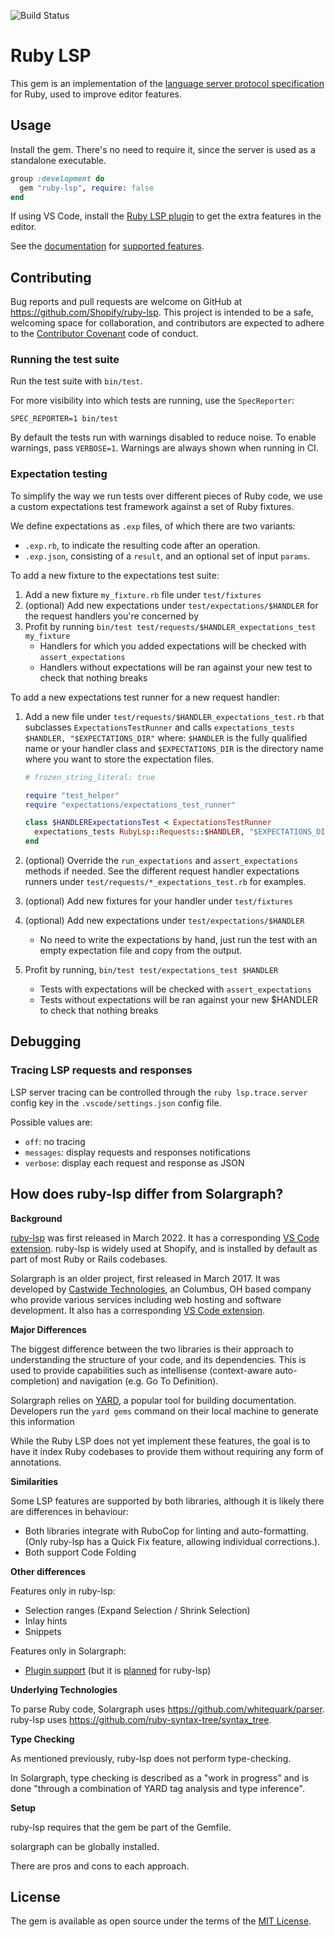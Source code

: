 ![Build Status](https://github.com/Shopify/ruby-lsp/workflows/CI/badge.svg)

# Ruby LSP

This gem is an implementation of the [language server protocol specification](https://microsoft.github.io/language-server-protocol/) for Ruby, used to improve editor features.

## Usage

Install the gem. There's no need to require it, since the server is used as a standalone executable.

```ruby
group :development do
  gem "ruby-lsp", require: false
end
```

If using VS Code, install the [Ruby LSP plugin](https://github.com/Shopify/vscode-ruby-lsp) to get the extra features in
the editor.

See the [documentation](https://shopify.github.io/ruby-lsp) for
[supported features](https://shopify.github.io/ruby-lsp/RubyLsp/Requests.html).

## Contributing

Bug reports and pull requests are welcome on GitHub at https://github.com/Shopify/ruby-lsp.
This project is intended to be a safe, welcoming space for collaboration, and contributors
are expected to adhere to the
[Contributor Covenant](https://github.com/Shopify/ruby-lsp/blob/main/CODE_OF_CONDUCT.md)
code of conduct.

### Running the test suite

Run the test suite with `bin/test`.

For more visibility into which tests are running, use the `SpecReporter`:

`SPEC_REPORTER=1 bin/test`

By default the tests run with warnings disabled to reduce noise. To enable warnings, pass `VERBOSE=1`.
Warnings are always shown when running in CI.

### Expectation testing

To simplify the way we run tests over different pieces of Ruby code, we use a custom expectations test framework against a set of Ruby fixtures.

We define expectations as `.exp` files, of which there are two variants:
* `.exp.rb`, to indicate the resulting code after an operation.
* `.exp.json`, consisting of a `result`, and an optional set of input `params`.

To add a new fixture to the expectations test suite:

1. Add a new fixture `my_fixture.rb` file under `test/fixtures`
2. (optional) Add new expectations under `test/expectations/$HANDLER` for the request handlers you're concerned by
3. Profit by running `bin/test test/requests/$HANDLER_expectations_test my_fixture`
    * Handlers for which you added expectations will be checked with `assert_expectations`
    * Handlers without expectations will be ran against your new test to check that nothing breaks

To add a new expectations test runner for a new request handler:

1. Add a new file under `test/requests/$HANDLER_expectations_test.rb` that subclasses `ExpectationsTestRunner` and calls `expectations_tests $HANDLER, "$EXPECTATIONS_DIR"` where: `$HANDLER` is the fully qualified name or your handler class and `$EXPECTATIONS_DIR` is the directory name where you want to store the expectation files.

   ```rb
   # frozen_string_literal: true

   require "test_helper"
   require "expectations/expectations_test_runner"

   class $HANDLERExpectationsTest < ExpectationsTestRunner
     expectations_tests RubyLsp::Requests::$HANDLER, "$EXPECTATIONS_DIR"
   end
   ```

2. (optional) Override the `run_expectations` and `assert_expectations` methods if needed. See the different request handler expectations runners under `test/requests/*_expectations_test.rb` for examples.

4. (optional) Add new fixtures for your handler under `test/fixtures`

5. (optional) Add new expectations under `test/expectations/$HANDLER`
   * No need to write the expectations by hand, just run the test with an empty expectation file and copy from the output.

7. Profit by running, `bin/test test/expectations_test $HANDLER`
    * Tests with expectations will be checked with `assert_expectations`
    * Tests without expectations will be ran against your new $HANDLER to check that nothing breaks

## Debugging

### Tracing LSP requests and responses

LSP server tracing can be controlled through the `ruby lsp.trace.server` config key in the `.vscode/settings.json` config file.

Possible values are:

* `off`: no tracing
* `messages`: display requests and responses notifications
* `verbose`: display each request and response as JSON

## How does ruby-lsp differ from Solargraph?

**Background**

[ruby-lsp](https://github.com/Shopify/ruby-lsp) was first released in March 2022.
It has a corresponding [VS Code extension](https://github.com/Shopify/vscode-ruby-lsp).
ruby-lsp is widely used at Shopify, and is installed by default as part of most Ruby or Rails codebases.

Solargraph is an older project, first released in March 2017.
It was developed by [Castwide Technologies](https://castwide.com/), an Columbus, OH based company who provide various services including web hosting and software development.
It also has a corresponding [VS Code extension](https://marketplace.visualstudio.com/items?itemName=castwide.solargraph).

**Major Differences**

The biggest difference between the two libraries is their approach to understanding the structure of your code, and its dependencies.
This is used to provide capabilities such as intellisense (context-aware auto-completion) and navigation (e.g. Go To Definition).

Solargraph relies on [YARD](https://yardoc.org/), a popular tool for building documentation.
Developers run the `yard gems` command on their local machine to generate this information

While the Ruby LSP does not yet implement these features, the goal is to have it index Ruby codebases to provide them without requiring any form of annotations.

**Similarities**

Some LSP features are supported by both libraries, although it is likely there are differences in behaviour:

* Both libraries integrate with RuboCop for linting and auto-formatting. (Only ruby-lsp has a Quick Fix feature, allowing individual corrections.).
* Both support Code Folding

**Other differences**

Features only in ruby-lsp:

* Selection ranges (Expand Selection / Shrink Selection)
* Inlay hints
* Snippets

Features only in Solargraph:

* [Plugin support](https://solargraph.org/guides/plugins) (but it is [planned](https://github.com/Shopify/ruby-lsp/issues/443) for ruby-lsp)

**Underlying Technologies**

To parse Ruby code, Solargraph uses https://github.com/whitequark/parser.
ruby-lsp uses https://github.com/ruby-syntax-tree/syntax_tree.

**Type Checking**

As mentioned previously, ruby-lsp does not perform type-checking.

In Solargraph, type checking is described as a "work in progress" and is done "through a combination of YARD tag analysis and type inference".

**Setup**

ruby-lsp requires that the gem be part of the Gemfile.

solargraph can be globally installed.

There are pros and cons to each approach.

## License

The gem is available as open source under the terms of the
[MIT License](https://github.com/Shopify/ruby-lsp/blob/main/LICENSE.txt).
